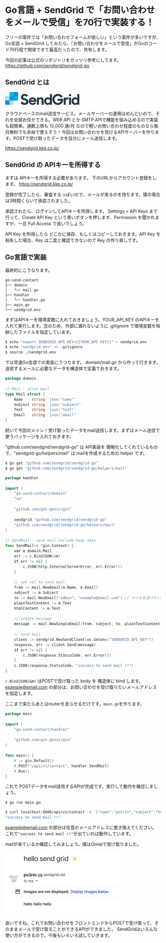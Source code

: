 # Go言語 + SendGrid で「お問い合わせをメールで受信」を70行で実装する！


フリーの案件では「お問い合わせフォームが欲しい」という案件が多いですが、Go言語 + SendGrid してみたら、「お問い合わせをメールで受信」がGoのコード70行程で開発できて最高だったので、共有します。

今回の記事は公式のリポジトリをガッツリ参考にしてます。
https://github.com/sendgrid/sendgrid-go

## SendGrid とは

<img src="../../img/qiita-cdfcec906b2819b67eba-1.png" width="240px"/>

クラウドベースのmail送信サービス。メールサーバーの運用はめんどいので、それを全部お任せできる。WEB API とか SMTP APIで機能を組み込めるので実装も超簡単。通数上限も 12,000 通/月 なので軽いお問い合わせ程度のものなら毎月無料でも余裕で使えそう！今回はお問い合わせを受けるAPIサーバーを作ります。POSTで受け取ったデータを自分にメール送信します。

https://sendgrid.kke.co.jp/

## SendGrid の APIキーを所得する

まずは APIキーを所得する必要があります。
下のURLからアカウント登録をします。
https://sendgrid.kke.co.jp/

登録が完了したら、審査するっぽいので、メールが来るのを待ちます。僕の場合は3時間くらいで承認されました。

承認されたら、ログインしてAPIキーを所得します。
Settings > API Keys まで行って、Create API Key という青いボタンを押します、Permission を聞かれますが、一旦 Full Access で良いでしょう。

API Key を所得したら どこかに保存、もしくはコピーしておきます。API Key を紛失した場合、Key は二度と確認できないので Key の作り直しです。

## Go言語で実装

最終的にこうなります。

```
go-send-contact
├── domain
│   └── mail.go
├── handler
│   └── handler.go
├── main.go
└── sendgrid.env
```

まずはAPIキーを環境変数に入れておきましょう。YOUR_API_KEY のAPIキーを入れて実行します。念のため、外部に漏れないように .gitignore で環境変数を格納したファイルを指定しています。

```bash
$ echo "export SENDGRID_API_KEY={{YOUR_API_KEY}}" > sendgrid.env
$ echo "sendgrid.env" >> .gitignore
$ source ./sendgrid.env
```

では早速Go言語での実装にうつります。
domain/mail.go から作って行きます。送信するメールに必要なデータを構造体で定義ておきます。

```go
package domain

// Mail - strut mail
type Mail struct {
	Name    string `json:"name"`
	Subject string `json:"subject"`
	Text    string `json:"text"`
	Email   string `json:"email"`
}
```

続いて今回のメイン！受け取ったデータをmail送信します。まずはメール送信で使うパッケージを入れておきます。

"github.com/sendgrid/sendgrid-go" は API実装を 簡略化してくれているもので、"sendgrid-go/helpers/mail" は mailを作成するための helper です。

```bash
$ go get "github.com/sendgrid/sendgrid-go"
$ go get "github.com/sendgrid/sendgrid-go/helpers/mail"
```

```go
package handler

import (
	"go-send-contact/domain"
	"os"

	"github.com/gin-gonic/gin"

	sendgrid "github.com/sendgrid/sendgrid-go"
	"github.com/sendgrid/sendgrid-go/helpers/mail"
)

// SendMail - send mail include body data
func SendMail(c *gin.Context) {
	var m domain.Mail
    err := c.BindJSON(&m)
    if err != nil {
		c.JSON(http.InternalServerError, err.Error())
	}

	// set val to send mail
	from := mail.NewEmail(m.Name, m.Email)
	subject := m.Subject
	to := mail.NewEmail("admin", "example@email.com") // メールを受けたい名前とアドレスを指定
	plainTextContent := m.Text
	htmlContent := m.Text

	// create message
	message := mail.NewSingleEmail(from, subject, to, plainTextContent, htmlContent)

	// send mail
	client := sendgrid.NewSendClient(os.Getenv("SENDGRID_API_KEY"))
	response, err := client.Send(message)
	if err != nil {
		c.JSON(response.StatusCode, err.Error())
	}
	c.JSON(response.StatusCode, "success to send mail !!")
}
```

```c.BindJSON(&m)``` はPOSTで受け取った body を 構造体に bind します。
example@email.com の部分は、お問い合わせを受け取りたいメールアドレスを指定します。

ここまで来たらあとはrouterを走らせるだけです。```main.go```を作ります。

```go
package main

import (
	"go-send-contact/handler"

	"github.com/gin-gonic/gin"
)

func main() {
	r := gin.Default()
	r.POST("/api/v1/contact", handler.SendMail)
	r.Run()
}
```

これで POSTデータをmail送信するAPIが完成です。実行して動作を確認しましょう。

```bash
$ go run main.go
```

```bash
$ curl localhost:8080/api/v1/contact -d '{"name":"po3rin","subject":"hello send grid","text":"hello hello hello","email":"example@email.com"}'
"success to send mail !!"
```

example@email.com の部分は任意のメールアドレスに書き換えてください。
これで```"success to send mail !!"```が出ていれば動作しています。

mailが来ているか確認してみましょう。僕はGmialで受け取りました。


<img width="374" alt="スクリーンショット 2018-08-28 17.20.40.png" src="../../img/qiita-cdfcec906b2819b67eba-2.png">

良いですね。これでお問い合わせをフロントエンドからPOSTで受け取って、そのままメールで受け取ることができるAPIができました。
SendGridはいろんな使い方ができるので、今後もいろいろ試していきます。

